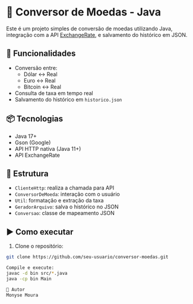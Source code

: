 # 💱 Conversor de Moedas - Java

Este é um projeto simples de conversão de moedas utilizando Java, integração com a API [ExchangeRate](https://www.exchangerate-api.com/), e salvamento do histórico em JSON.

## 🚀 Funcionalidades
- Conversão entre:
  - Dólar ↔ Real
  - Euro ↔ Real
  - Bitcoin ↔ Real
- Consulta de taxa em tempo real
- Salvamento do histórico em `historico.json`

## 📦 Tecnologias
- Java 17+
- Gson (Google)
- API HTTP nativa (Java 11+)
- API ExchangeRate

## 📁 Estrutura
- `ClienteHttp`: realiza a chamada para API
- `ConversorDeMoeda`: interação com o usuário
- `Util`: formatação e extração da taxa
- `GeradorArquivo`: salva o histórico no JSON
- `Conversao`: classe de mapeamento JSON

## ▶️ Como executar

1. Clone o repositório:
```bash
git clone https://github.com/seu-usuario/conversor-moedas.git

Compile e execute:
javac -d bin src/*.java
java -cp bin Main

👤 Autor
Monyse Moura
